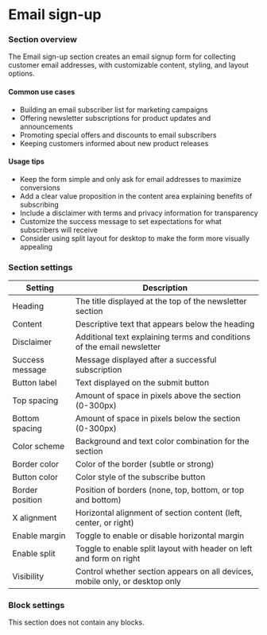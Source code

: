 # Email sign-up

### Section overview

The Email sign-up section creates an email signup form for collecting customer email addresses, with customizable content, styling, and layout options.

#### Common use cases

* Building an email subscriber list for marketing campaigns
* Offering newsletter subscriptions for product updates and announcements
* Promoting special offers and discounts to email subscribers
* Keeping customers informed about new product releases

#### Usage tips

* Keep the form simple and only ask for email addresses to maximize conversions
* Add a clear value proposition in the content area explaining benefits of subscribing
* Include a disclaimer with terms and privacy information for transparency
* Customize the success message to set expectations for what subscribers will receive
* Consider using split layout for desktop to make the form more visually appealing

### Section settings

| Setting         | Description                                                                  |
| --------------- | ---------------------------------------------------------------------------- |
| Heading         | The title displayed at the top of the newsletter section                     |
| Content         | Descriptive text that appears below the heading                              |
| Disclaimer      | Additional text explaining terms and conditions of the email newsletter      |
| Success message | Message displayed after a successful subscription                            |
| Button label    | Text displayed on the submit button                                          |
| Top spacing     | Amount of space in pixels above the section (0-300px)                        |
| Bottom spacing  | Amount of space in pixels below the section (0-300px)                        |
| Color scheme    | Background and text color combination for the section                        |
| Border color    | Color of the border (subtle or strong)                                       |
| Button color    | Color style of the subscribe button                                          |
| Border position | Position of borders (none, top, bottom, or top and bottom)                   |
| X alignment     | Horizontal alignment of section content (left, center, or right)             |
| Enable margin   | Toggle to enable or disable horizontal margin                                |
| Enable split    | Toggle to enable split layout with header on left and form on right          |
| Visibility      | Control whether section appears on all devices, mobile only, or desktop only |

### Block settings

This section does not contain any blocks.
